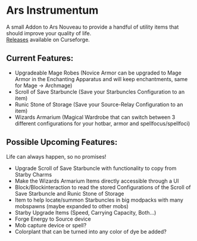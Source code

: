 # Ars Instrumentum

A small Addon to Ars Nouveau to provide a handful of utility items that should improve your quality of life.   
[Releases](https://www.curseforge.com/minecraft/mc-mods/ars-instrumentum/files) available on Curseforge.

## Current Features:

- Upgradeable Mage Robes (Novice Armor can be upgraded to Mage Armor in the Enchanting Apparatus and will keep
  enchantments, same for Mage -> Archmage)
- Scroll of Save Starbuncle (Save your Starbuncles Configuration to an item)
- Runic Stone of Storage (Save your Source-Relay Configuration to an item)
- Wizards Armarium (Magical Wardrobe that can switch between 3 different configurations for your hotbar, armor and
  spellfocus/spellfoci)

## Possible Upcoming Features:

Life can always happen, so no promises!

- Upgrade Scroll of Save Starbuncle with functionality to copy from Starby Charms
- Make the Wizards Armarium Items directly accessible through a UI
- Block/Blockinteraction to read the stored Configurations of the Scroll of Save Starbuncle and Runic Stone of Storage
- Item to help locate/summon Starbuncles in big modpacks with many mobspawns (maybe expanded to other mobs)
- Starby Upgrade Items (Speed, Carrying Capacity, Both...)
- Forge Energy to Source device
- Mob capture device or spell?
- Colorplant that can be turned into any color of dye be added?
